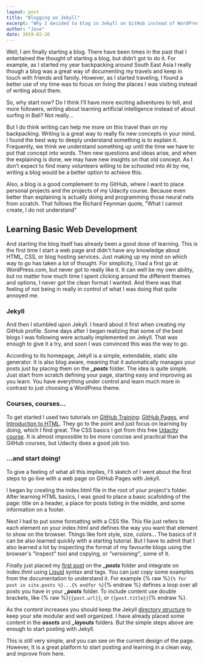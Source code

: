 ```yaml
---
layout: post
title: "Blogging on Jekyll"
excerpt: "Why I decided to blog in Jekyll on GitHub instead of WordPress."
author: "Jose"
date: 2019-02-26
---
```


Well, I am finally starting a blog. There have been times in the past that I entertained the thought of starting a blog, but didn’t got to do it. For example, as I started my year backpacking around South East Asia I really though a blog was a great way of documenting my travels and keep in touch with friends and family. However, as I started traveling, I found a better use of my time was to focus on living the places I was visiting instead of writing about them.


So, why start now? Do I think I’ll have more exciting adventures to tell, and more followers, writing about learning artificial intelligence instead of about surfing in Bali? Not really...


But I do think writing can help me more on this travel than on my backpacking. Writing is a great way to really fix new concepts in your mind. I found the best way to deeply understand something is to explain it. Frequently, we think we understand something up until the time we have to put that concept into words. Then new questions and ideas arise, and when the explaining is done, we may have new insights on that old concept. As I don’t expect to find many volunteers willing to be schooled into AI by me, writing a blog would be a better option to achieve this.

Also, a blog is a good complement to my GitHub, where I want to place personal projects and the projects of my Udacity course. Because even better than explaining is actually doing and programming those neural nets from scratch. That follows the Richard Feynman quote, "What I cannot create, I do not understand"

## Learning Basic Web Development

And starting the blog itself has already been a good dose of learning. This is the first time I start a web page and didn't have any knowledge about HTML, CSS, or blog hosting services. Just making up my mind on which way to go has taken a lot of thought. For simplicity, I had a first go at WordPress.com, but never got to really like it. It can well be my own ability, but no matter how much time I spent clicking around the different themes and options, I never got the clean format I wanted. And there was that feeling of not being in really in control of what I was doing that quite annoyed me.
### Jekyll

And then I stumbled upon Jekyll. I heard about it first when creating my GitHub profile. Some days after I began realizing that some of the best blogs I was following were actually implemented on Jekyll. That was enough to give it a try, and soon I was convinced this was the way to go.

According to its homepage, Jekyll is a simple, extendable, static site generator. It is also blog aware, meaning that it automatically manages your posts just by placing them on the _**_posts**_ folder. The idea is quite simple. Just start from scratch defining your page, starting easy and improving as you learn. You have everything under control and learn much more in contrast to just choosing a WordPress theme.

### Courses, courses...
To get started I used two tutorials on [GitHub Training](https://lab.github.com/githubtraining/): [GitHub Pages](https://lab.github.com/githubtraining/github-pages), and [Introduction to HTML](https://lab.github.com/githubtraining/introduction-to-html). They go to the point and just focus on learning by doing, which I find great. The CSS basics I got from this free [Udacity course](https://www.udacity.com/course/intro-to-html-and-css--ud001). It is almost impossible to be more concise and practical than the GitHub courses, but Udacity does a good job too.
### ...and start doing!
To give a feeling of what all this implies, I'll sketch of I went about the first steps to go live with a web page on GitHub Pages with Jekyll.

I began by creating the index.html file in the root of your project's folder. After learning HTML basics, I was good to place a basic scafolding of the page: title on a header, a place for posts listing in the middle, and some information on a footer. 

Next I had to put some formatting with a CSS file. This file just refers to each element on your index.html and defines the way you want that element to show on the browser. Things like font style, size, colors... The basics of it can be also learned quickly with a starting tutorial. But I have to admit that I also learned a lot by inspecting the format of my favourite blogs using the browser's "Inspect" tool and copying, or _"versioning"_, some of it.

Finally just placed my [first post]({{site.posts.last.url}}) on the _**_posts**_ folder and integrate on index.thml using [Liquid](https://jekyllrb.com/docs/liquid/) syntax and tags. You can just copy some examples from the documentation to understand it. For example {% raw %}`{% for post in site.posts %}...{% endfor %}`{% endraw %} defines a loop over all posts you have in your _**_posts**_ folder. To include content use double brackets, like  {% raw %}`{{post.url}}`, or `{{post.title}}`{% endraw %}.

As the content increases you should keep the Jekyll [directory structure](https://jekyllrb.com/docs/structure/) to keep your site modular and well organized. I have already placed some content in the _**assets**_ and _**_layouts**_ folders. But the simple steps above are enough to start posting with Jekyll.

This is still very simple, and you can see on the current design of the page. However, It is a great platform to start posting and learning in a clean way, and improve from here.